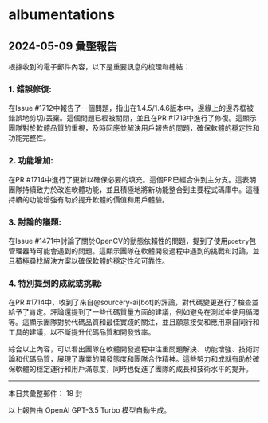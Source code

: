 # albumentations

## 2024-05-09 彙整報告

根據收到的電子郵件內容，以下是重要訊息的梳理和總結：



### 1. 錯誤修復:

在Issue #1712中報告了一個問題，指出在1.4.5/1.4.6版本中，邊緣上的邊界框被錯誤地剪切/丟棄。這個問題已經被關閉，並且在PR #1713中進行了修復。這顯示團隊對於軟體品質的重視，及時回應並解決用戶報告的問題，確保軟體的穩定性和功能完整性。



### 2. 功能增加:

在PR #1714中進行了更新以確保必要的填充。這個PR已經合併到主分支。這表明團隊持續致力於改進軟體功能，並且積極地將新功能整合到主要程式碼庫中。這種持續的功能增強有助於提升軟體的價值和用戶體驗。



### 3. 討論的議題:

在Issue #1471中討論了關於OpenCV的動態依賴性的問題，提到了使用`poetry`包管理器時可能會遇到的問題。這顯示團隊在軟體開發過程中遇到的挑戰和討論，並且積極尋找解決方案以確保軟體的穩定性和可靠性。



### 4. 特別提到的成就或挑戰:

在PR #1714中，收到了來自@sourcery-ai[bot]的評論，對代碼變更進行了檢查並給予了肯定。評論還提到了一些代碼質量方面的建議，例如避免在測試中使用循環等。這顯示團隊對於代碼品質和最佳實踐的關注，並且願意接受和應用來自同行和工具的建議，以不斷提升代碼品質和開發效率。



綜合以上內容，可以看出團隊在軟體開發過程中注重問題解決、功能增強、技術討論和代碼品質，展現了專業的開發態度和團隊合作精神。這些努力和成就有助於確保軟體的穩定運行和用戶滿意度，同時也促進了團隊的成長和技術水平的提升。



---



本日共彙整郵件： 18 封



以上報告由 OpenAI GPT-3.5 Turbo 模型自動生成。